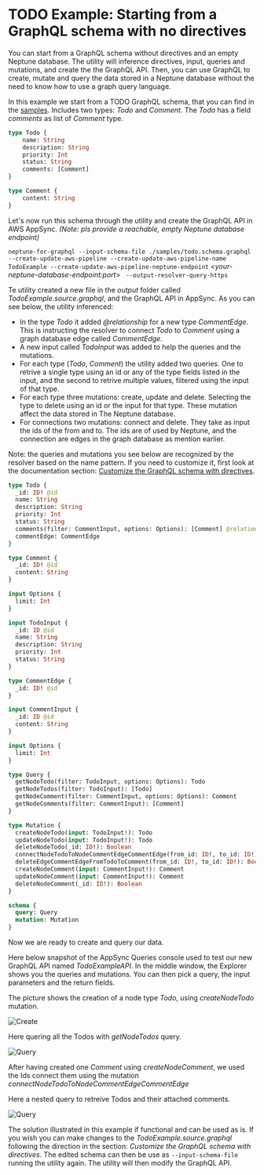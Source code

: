 # TODO Example: Starting from a GraphQL schema with no directives
You can start from a GraphQL schema without directives and an empty Neptune database. The utility will inference directives, input, queries and mutations, and create the the GraphQL API. Then, you can use GraphQL to create, mutate and query the data stored in a Neptune database without the need to know how to use a graph query language. 

In this example we start from a TODO GraphQL schema, that you can find in the [samples](https://github.com/aws/amazon-neptune-for-graphql/tree/main/samples/todo.schema.graphql). Includes two types: *Todo* and *Comment*. The *Todo* has a field *comments* as list of *Comment* type.

```graphql
type Todo {    
    name: String
    description: String
    priority: Int
    status: String
    comments: [Comment]
}

type Comment {        
    content: String
}
```

Let's now run this schema through the utility and create the GraphQL API in AWS AppSync. *(Note: pls provide a reachable, empty Neptune database endpoint)*

`neptune-for-graphql --input-schema-file ./samples/todo.schema.graphql --create-update-aws-pipeline --create-update-aws-pipeline-name TodoExample --create-update-aws-pipeline-neptune-endpoint` <*your-neptune-database-endpoint:port*> ` --output-resolver-query-https`

Te utility created a new file in the *output* folder called *TodoExample.source.graphql*, and the GraphQL API in AppSync. As you can see below, the utility inferenced:

- In the type *Todo* it added *@relationship* for a new type *CommentEdge*. This is instructing the resolver to connect *Todo* to *Comment* using a graph database edge called *CommentEdge*.
- A new input called *TodoInput* was added to help the queries and the mutations.
- For each type (*Todo*, *Comment*) the utility added two queries. One to retrive a single type using an id or any of the type fields listed in the input, and the second to retrive multiple values, filtered using the input of that type.
- For each type three mutations: create, update and delete. Selecting the type to delete using an id or the input for that type. These mutation affect the data stored in The Neptune database.
- For connections two mutations: connect and delete. They take as input the ids of the from and to. The ids are of used by Neptune, and the connection are edges in the graph database as mention earlier.

Note: the queries and mutations you see below are recognized by the resolver based on the name pattern. If you need to customize it, first look at the documentation section: [Customize the GraphQL schema with directives](https://github.com/aws/amazon-neptune-for-graphql/tree/main/README.md/#customize-the-graphql-schema-with-directives).

```graphql
type Todo {
  _id: ID! @id
  name: String
  description: String
  priority: Int
  status: String
  comments(filter: CommentInput, options: Options): [Comment] @relationship(type: "CommentEdge", direction: OUT)  
  commentEdge: CommentEdge
}

type Comment {
  _id: ID! @id
  content: String
}

input Options {
  limit: Int
}

input TodoInput {
  _id: ID @id
  name: String
  description: String
  priority: Int
  status: String
}

type CommentEdge {
  _id: ID! @id
}

input CommentInput {
  _id: ID @id
  content: String
}

input Options {
  limit: Int
}

type Query {
  getNodeTodo(filter: TodoInput, options: Options): Todo
  getNodeTodos(filter: TodoInput): [Todo]
  getNodeComment(filter: CommentInput, options: Options): Comment
  getNodeComments(filter: CommentInput): [Comment]
}

type Mutation {
  createNodeTodo(input: TodoInput!): Todo
  updateNodeTodo(input: TodoInput!): Todo
  deleteNodeTodo(_id: ID!): Boolean
  connectNodeTodoToNodeCommentEdgeCommentEdge(from_id: ID!, to_id: ID!): CommentEdge
  deleteEdgeCommentEdgeFromTodoToComment(from_id: ID!, to_id: ID!): Boolean
  createNodeComment(input: CommentInput!): Comment
  updateNodeComment(input: CommentInput!): Comment
  deleteNodeComment(_id: ID!): Boolean
}

schema {
  query: Query
  mutation: Mutation
}
```

Now we are ready to create and query our data. 

Here below snapshot of the AppSync Queries console used to test our new GraphQL API named *TodoExampleAPI*.
In the middle window, the Explorer shows you the queries and mutations. You can then pick a query, the input parameters and the return fields. 

The picture shows the creation of a node type *Todo*, using *createNodeTodo* mutation.

![Create](https://github.com/aws/amazon-neptune-for-graphql/tree/main/doc/images/todoCreate.jpg)

Here quering all the Todos with *getNodeTodos* query.

![Query](https://github.com/aws/amazon-neptune-for-graphql/tree/main/doc/images/todoGetTodos.jpg)

After having created one *Comment* using *createNodeComment*, we used the Ids connect them using the mutation *connectNodeTodoToNodeCommentEdgeCommentEdge*

Here a nested query to retreive Todos and their attached comments.

![Query](https://github.com/aws/amazon-neptune-for-graphql/tree/main/doc/images/todoNestedQuery.JPG)

The solution illustrated in this example if functional and can be used as is. If you wish you can make changes to the *TodoExample.source.graphql* following the direction in the section: *Customize the GraphQL schema with directives*. The edited schema can then be use as `--input-schema-file` running the utility again. The utility will then modify the GraphQL API.

